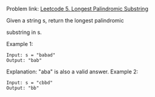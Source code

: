 Problem link: [ Leetcode 5. Longest Palindromic Substring](https://leetcode.com/problems/longest-palindromic-substring/description/)

Given a string s, return the longest 
palindromic
 
substring
 in s.

 

Example 1:

	Input: s = "babad"
	Output: "bab"
Explanation: "aba" is also a valid answer.
Example 2:

	Input: s = "cbbd"
	Output: "bb"
